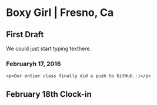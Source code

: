 # Boxy Girl | Fresno, Ca 
## First Draft
<p>We could just start typing texthere.</p>

### Februaryh 17, 2016
    <p>Our entier class finally did a push to GitHub.:)</p>
    
## February 18th Clock-in 